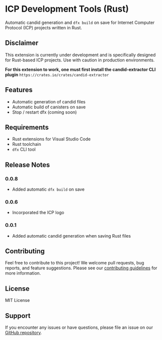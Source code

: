 # ICP Development Tools (Rust)

Automatic candid generation and `dfx build` on save for Internet Computer Protocol (ICP) projects written in Rust.

## Disclaimer

This extension is currently under development and is specifically designed for Rust-based ICP projects. Use with caution in production environments.

**For this extension to work, one must first install the candid-extractor CLI plugin**
``https://crates.io/crates/candid-extractor``

## Features

- Automatic generation of candid files 
- Automatic build of canisters on save
- Stop / restart dfx (coming soon)

## Requirements

- Rust extensions for Visual Studio Code
- Rust toolchain
- `dfx` CLI tool

## Release Notes

### 0.0.8
- Added automatic `dfx build` on save

### 0.0.6
- Incorporated the ICP logo

### 0.0.1
- Added automatic candid generation when saving Rust files

## Contributing

Feel free to contribute to this project! We welcome pull requests, bug reports, and feature suggestions. Please see our [contributing guidelines](CONTRIBUTING.md) for more information.

## License
MIT License

## Support

If you encounter any issues or have questions, please file an issue on our [GitHub repository](https://github.com/your-repo-link).